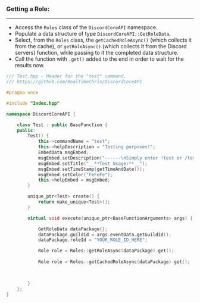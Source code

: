 ### **Getting a Role:**
---
- Access the `Roles` class of the `DiscordCoreAPI` namespace.
- Populate a data structure of type `DiscordCoreAPI::GetRoleData`.
- Select, from the `Roles` class, the `getCachedRoleAsync()` (which collects it from the cache), or `getRoleAsync()` (which collects it from the Discord servers) function, while passing to it the completed data structure.
- Call the function with `.get()` added to the end in order to wait for the results now.

```cpp
/// Test.hpp - Header for the "test" command.
/// https://github.com/RealTimeChris/DiscordCoreAPI

#pragma once

#include "Index.hpp"

namespace DiscordCoreAPI {

	class Test : public BaseFunction {
	public:
		Test() {
			this->commandName = "test";
			this->helpDescription = "Testing purposes!";
			EmbedData msgEmbed;
			msgEmbed.setDescription("------\nSimply enter !test or /test!\n------");
			msgEmbed.setTitle("__**Test Usage:**__");
			msgEmbed.setTimeStamp(getTimeAndDate());
			msgEmbed.setColor("FeFeFe");
			this->helpEmbed = msgEmbed;
		}

		unique_ptr<Test> create() {
			return make_unique<Test>();
		}

		virtual void execute(unique_ptr<BaseFunctionArguments> args) {

			GetRoleData dataPackage{};
			dataPackage.guildId = args.eventData.getGuildId();
			dataPackage.roleId = "YOUR_ROLE_ID_HERE";

			Role role = Roles::getRoleAsync(dataPackage).get();
      
			Role role = Roles::getCachedRoleAsync(dataPackage).get();

			

		}
	};
}
```
